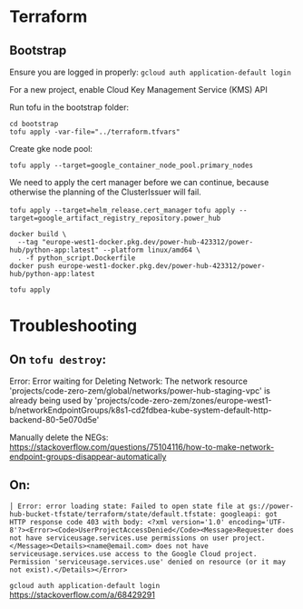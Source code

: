 # Terraform

## Bootstrap

Ensure you are logged in properly:
`gcloud auth application-default login`

For a new project, enable Cloud Key Management Service (KMS) API 

Run tofu in the bootstrap folder:

```
cd bootstrap
tofu apply -var-file="../terraform.tfvars"
```

Create gke node pool:

`tofu apply --target=google_container_node_pool.primary_nodes`

We need to apply the cert manager before we can continue, because otherwise the planning of the ClusterIssuer will fail.

`tofu apply --target=helm_release.cert_manager`
`tofu apply --target=google_artifact_registry_repository.power_hub`

```
docker build \                                                                      
  --tag "europe-west1-docker.pkg.dev/power-hub-423312/power-hub/python-app:latest" --platform linux/amd64 \
  . -f python_script.Dockerfile
docker push europe-west1-docker.pkg.dev/power-hub-423312/power-hub/python-app:latest
```

`tofu apply`


# Troubleshooting
## On `tofu destroy`:
Error: Error waiting for Deleting Network: The network resource 'projects/code-zero-zem/global/networks/power-hub-staging-vpc' is already being used by 'projects/code-zero-zem/zones/europe-west1-b/networkEndpointGroups/k8s1-cd2fdbea-kube-system-default-http-backend-80-5e070d5e'

Manually delete the NEGs: https://stackoverflow.com/questions/75104116/how-to-make-network-endpoint-groups-disappear-automatically

## On:

```
│ Error: error loading state: Failed to open state file at gs://power-hub-bucket-tfstate/terraform/state/default.tfstate: googleapi: got HTTP response code 403 with body: <?xml version='1.0' encoding='UTF-8'?><Error><Code>UserProjectAccessDenied</Code><Message>Requester does not have serviceusage.services.use permissions on user project.</Message><Details><name@email.com> does not have serviceusage.services.use access to the Google Cloud project. Permission 'serviceusage.services.use' denied on resource (or it may not exist).</Details></Error>
```

`gcloud auth application-default login`
https://stackoverflow.com/a/68429291
